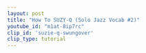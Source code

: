 ```yaml
---
layout: post
title: "How To SUZY-Q (Solo Jazz Vocab #2)"
youtube_id: "m1at-8ip7rc"
clip_id: 'suzie-q-swungover'
clip_type: tutorial
---
```

